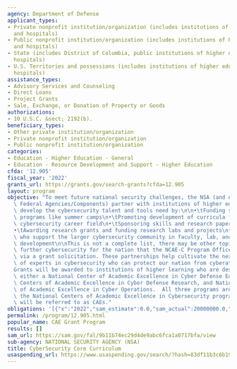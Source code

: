 ```yaml
---
agency: Department of Defense
applicant_types:
- Private nonprofit institution/organization (includes institutions of higher education
  and hospitals)
- Public nonprofit institution/organization (includes institutions of higher education
  and hospitals)
- State (includes District of Columbia, public institutions of higher education and
  hospitals)
- U.S. Territories and possessions (includes institutions of higher education and
  hospitals)
assistance_types:
- Advisory Services and Counseling
- Direct Loans
- Project Grants
- Sale, Exchange, or Donation of Property or Goods
authorizations:
- 10 U.S.C. &sect; 2192(b).
beneficiary_types:
- Other private institution/organization
- Private nonprofit institution/organization
- Public nonprofit institution/organization
categories:
- Education - Higher Education - General
- Education - Resource Development and Support - Higher Education
cfda: '12.905'
fiscal_year: '2022'
grants_url: https://grants.gov/search-grants?cfda=12.905
layout: program
objective: "To meet future national security challenges, the NSA (and other DoD and\
  \ Federal Agencies/Components) partner with institutions of higher education to\
  \ develop the cybersecurity talent and tools need by:\n\n•\tFunding skill development\
  \ programs like summer camps\n•\tPromoting development of curricula for the growing\
  \ cybersecurity career field\n•\tSponsoring skills and research paper competitions\n\
  •\tAwarding research grants and funding research labs and projects\n•\tFunding institutions\
  \ who support the larger cybersecurity community in faculty, lab, and curriculum\
  \ development\n\nThis is not a complete list, there may be other topic areas that\
  \ further cybersecurity for the nation that the NCAE-C Program Office could release\
  \ via a grant solicitation. These partnerships help cultivate the next generation\
  \ of experts in cybersecurity who can protect our nation from cyberattacks.\n\n\
  Grants will be awarded to institutions of higher learning who are designated as\
  \ either a National Center of Academic Excellence in Cyber Defense Education, National\
  \ Centers of Academic Excellence in Cyber Defense Research, and National Centers\
  \ of Academic Excellence in Cyber Operations.  All three programs are housed under\
  \ the National Centers of Academic Excellence in Cybersecurity program and hereinafter\
  \ will be referred to as CAEs."
obligations: '[{"x":"2022","sam_estimate":0.0,"sam_actual":20000000.0,"usa_spending_actual":0.0},{"x":"2023","sam_estimate":20000000.0,"sam_actual":0.0,"usa_spending_actual":0.0},{"x":"2024","sam_estimate":20000000.0,"sam_actual":0.0,"usa_spending_actual":0.0}]'
permalink: /program/12.905.html
popular_name: CAE Grant Program
results: []
sam_url: https://sam.gov/fal/9b11b74ec29d4de9abc6fca1a0717bfa/view
sub-agency: NATIONAL SECURITY AGENCY (NSA)
title: CyberSecurity Core Curriculum
usaspending_url: https://www.usaspending.gov/search/?hash=83df11b3c6b195ef2dc72a3dbca5624d
---
```

